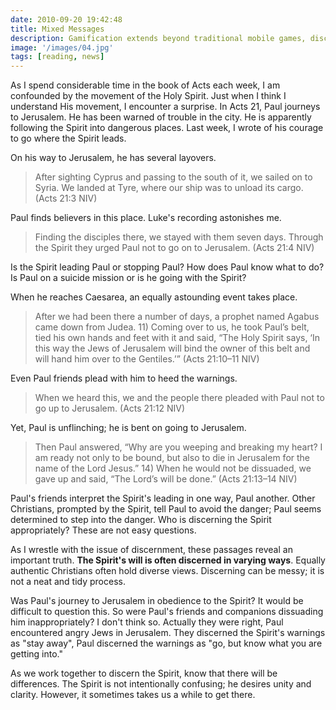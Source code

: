 ```yaml
---
date: 2010-09-20 19:42:48
title: Mixed Messages
description: Gamification extends beyond traditional mobile games, discovering innovative strategies to incorporate game-like elements into non-gaming apps for enhanced
image: '/images/04.jpg'
tags: [reading, news]
---
```


As I spend considerable time in the book of Acts each week, I am confounded by the movement of the Holy Spirit. Just when I think I understand His movement, I encounter a surprise. In Acts 21, Paul journeys to Jerusalem.  He has been warned of trouble in the city. He is apparently following the Spirit into dangerous places. Last week, I wrote of his courage to go where the Spirit leads.


On his way to Jerusalem, he has several layovers.  

>After sighting Cyprus and passing to the south of it, we sailed on to Syria. We landed at Tyre, where our ship was to unload its cargo. (Acts 21:3 NIV)

Paul finds believers in this place. Luke's recording astonishes me.

>Finding the disciples there, we stayed with them seven days. Through the Spirit they urged Paul not to go on to Jerusalem. (Acts 21:4 NIV)

Is the Spirit leading Paul or stopping Paul? How does Paul know what to do? Is Paul on a suicide mission or is he going with the Spirit?  

When he reaches Caesarea, an equally astounding event takes place.

>After we had been there a number of days, a prophet named Agabus came down from Judea. 11) Coming over to us, he took Paul’s belt, tied his own hands and feet with it and said, “The Holy Spirit says, ‘In this way the Jews of Jerusalem will bind the owner of this belt and will hand him over to the Gentiles.’” (Acts 21:10–11 NIV)

Even Paul friends plead with him to heed the warnings.

>When we heard this, we and the people there pleaded with Paul not to go up to Jerusalem. (Acts 21:12 NIV)

Yet, Paul is unflinching; he is bent on going to Jerusalem. 

>Then Paul answered, “Why are you weeping and breaking my heart? I am ready not only to be bound, but also to die in Jerusalem for the name of the Lord Jesus.” 14) When he would not be dissuaded, we gave up and said, “The Lord’s will be done.” (Acts 21:13–14 NIV)

Paul's friends interpret the Spirit's leading in one way, Paul another. Other Christians, prompted by the Spirit, tell Paul to avoid the danger; Paul seems determined to step into the danger. Who is discerning the Spirit appropriately? These are not easy questions.

As I wrestle with the issue of discernment, these passages reveal an important truth. **The Spirit's will is often discerned in varying ways**. Equally authentic Christians often hold diverse views. Discerning can be messy; it is not a neat and tidy process.

Was Paul's journey to Jerusalem in obedience to the Spirit? It would be difficult to question this. So were Paul's friends and companions dissuading him inappropriately?  I don't think so. Actually they were right, Paul encountered angry Jews in Jerusalem. They discerned the Spirit's warnings as "stay away", Paul discerned the warnings as "go, but know what you are getting into."

As we work together to discern the Spirit, know that there will be differences. The Spirit is not intentionally confusing; he desires unity and clarity. However, it sometimes takes us a while to get there.
